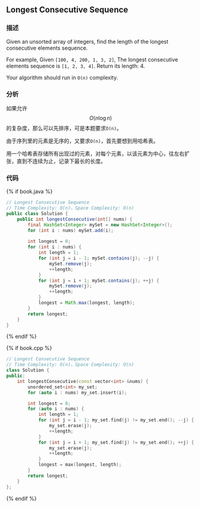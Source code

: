 ## Longest Consecutive Sequence


### 描述

Given an unsorted array of integers, find the length of the longest consecutive elements sequence.

For example,
Given `[100, 4, 200, 1, 3, 2]`,
The longest consecutive elements sequence is `[1, 2, 3, 4]`. Return its length: 4.

Your algorithm should run in `O(n)` complexity.


### 分析

如果允许$$O(n \log n)$$的复杂度，那么可以先排序，可是本题要求`O(n)`。

由于序列里的元素是无序的，又要求`O(n)`，首先要想到用哈希表。

用一个哈希表存储所有出现过的元素，对每个元素，以该元素为中心，往左右扩张，直到不连续为止，记录下最长的长度。


### 代码

{% if book.java %}
```java
// Longest Consecutive Sequence
// Time Complexity: O(n)，Space Complexity: O(n)
public class Solution {
    public int longestConsecutive(int[] nums) {
        final HashSet<Integer> mySet = new HashSet<Integer>();
        for (int i : nums) mySet.add(i);
        
        int longest = 0;
        for (int i : nums) {
            int length = 1;
            for (int j = i - 1; mySet.contains(j); --j) {
                mySet.remove(j);
                ++length;
            }
            for (int j = i + 1; mySet.contains(j); ++j) {
                mySet.remove(j);
                ++length;
            }
            longest = Math.max(longest, length);
        }
        return longest;
    }
}
```
{% endif %}

{% if book.cpp %}
```cpp
// Longest Consecutive Sequence
// Time Complexity: O(n)，Space Complexity: O(n)
class Solution {
public:
    int longestConsecutive(const vector<int> &nums) {
        unordered_set<int> my_set;
        for (auto i : nums) my_set.insert(i);

        int longest = 0;
        for (auto i : nums) {
            int length = 1;
            for (int j = i - 1; my_set.find(j) != my_set.end(); --j) {
                my_set.erase(j);
                ++length;
            }
            for (int j = i + 1; my_set.find(j) != my_set.end(); ++j) {
                my_set.erase(j);
                ++length;
            }
            longest = max(longest, length);
        }
        return longest;
    }
};
```
{% endif %}
